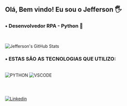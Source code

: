 ## Olá, Bem vindo! Eu sou o Jefferson 🖐️ 

### • Desenvolvedor RPA - Python 🤖

<div><br/>

![Jefferson's GitHub Stats](https://github-readme-stats.vercel.app/api?username=jeffersongomexs&show_icons=true&theme=dracula)


### • ESTAS SÃO AS TECNOLOGIAS QUE UTILIZO:

<div style="display: inline_block"><br/>
    <img align="center" alt="PYTHON" src="https://img.shields.io/badge/Python-14354C?style=for-the-badge&logo=python&logoColor=white"/>
    <img align="center" alt="VSCODE" src="https://img.shields.io/badge/Visual%20Studio%20Code-0078d7.svg?style=for-the-badge&logo=visual-studio-code&logoColor=white"/>
</div>

##

<div><br/> 

[![Linkedin](https://img.shields.io/badge/LinkedIn-0077B5?style=for-the-badge&logo=linkedin&logoColor=white)](https://www.linkedin.com/in/jeffersongomees/)

</div>
